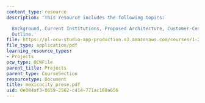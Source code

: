 ```yaml
---
content_type: resource
description: 'This resource includes the following topics:

  Background, Current Institutions, Proposed Architecture, Customer-Centric, and Cost/Benefits
  Outline.'
file: https://ol-ocw-studio-app-production.s3.amazonaws.com/courses/1-212j-an-introduction-to-intelligent-transportation-systems-spring-2005/0e084af306592562c414771ac188a656_mexicocity_prese.pdf
file_type: application/pdf
learning_resource_types:
- Projects
ocw_type: OCWFile
parent_title: Projects
parent_type: CourseSection
resourcetype: Document
title: mexicocity_prese.pdf
uid: 0e084af3-0659-2562-c414-771ac188a656
---
```

